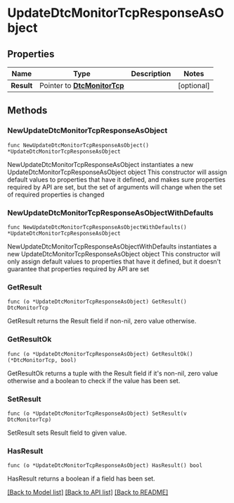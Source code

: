 # UpdateDtcMonitorTcpResponseAsObject

## Properties

Name | Type | Description | Notes
------------ | ------------- | ------------- | -------------
**Result** | Pointer to [**DtcMonitorTcp**](DtcMonitorTcp.md) |  | [optional] 

## Methods

### NewUpdateDtcMonitorTcpResponseAsObject

`func NewUpdateDtcMonitorTcpResponseAsObject() *UpdateDtcMonitorTcpResponseAsObject`

NewUpdateDtcMonitorTcpResponseAsObject instantiates a new UpdateDtcMonitorTcpResponseAsObject object
This constructor will assign default values to properties that have it defined,
and makes sure properties required by API are set, but the set of arguments
will change when the set of required properties is changed

### NewUpdateDtcMonitorTcpResponseAsObjectWithDefaults

`func NewUpdateDtcMonitorTcpResponseAsObjectWithDefaults() *UpdateDtcMonitorTcpResponseAsObject`

NewUpdateDtcMonitorTcpResponseAsObjectWithDefaults instantiates a new UpdateDtcMonitorTcpResponseAsObject object
This constructor will only assign default values to properties that have it defined,
but it doesn't guarantee that properties required by API are set

### GetResult

`func (o *UpdateDtcMonitorTcpResponseAsObject) GetResult() DtcMonitorTcp`

GetResult returns the Result field if non-nil, zero value otherwise.

### GetResultOk

`func (o *UpdateDtcMonitorTcpResponseAsObject) GetResultOk() (*DtcMonitorTcp, bool)`

GetResultOk returns a tuple with the Result field if it's non-nil, zero value otherwise
and a boolean to check if the value has been set.

### SetResult

`func (o *UpdateDtcMonitorTcpResponseAsObject) SetResult(v DtcMonitorTcp)`

SetResult sets Result field to given value.

### HasResult

`func (o *UpdateDtcMonitorTcpResponseAsObject) HasResult() bool`

HasResult returns a boolean if a field has been set.


[[Back to Model list]](../README.md#documentation-for-models) [[Back to API list]](../README.md#documentation-for-api-endpoints) [[Back to README]](../README.md)


